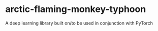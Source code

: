 # arctic-flaming-monkey-typhoon
A deep learning library built on/to be used in conjunction with PyTorch
